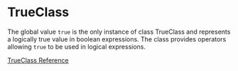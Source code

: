 # TrueClass

The global value `true` is the only instance of class TrueClass and represents
a logically true value in boolean expressions. The class provides operators
allowing `true` to be used in logical expressions.

[TrueClass Reference](https://ruby-doc.org/core-2.7.0/TrueClass.html)